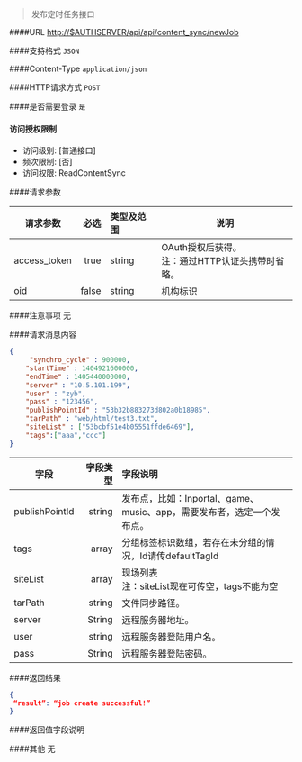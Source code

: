 
> 发布定时任务接口

####URL
<http://$AUTHSERVER/api/api/content_sync/newJob>

####支持格式
`JSON`

####Content-Type
`application/json`

####HTTP请求方式
`POST`

####是否需要登录
`是`

#### 访问授权限制
* 访问级别: [普通接口]
* 频次限制: [否]
* 访问权限: ReadContentSync


####请求参数

| 请求参数      |    必选 | 类型及范围  | 说明                                |
| ------------- | -------:| :---------- | ----------------------------------- |
| access_token  | true    | string      | OAuth授权后获得。</br>注：通过HTTP认证头携带时省略。 |
| oid           | false   | string      | 机构标识 |

####注意事项
无

####请求消息内容
``` JSON
{
     "synchro_cycle" : 900000,
    "startTime" : 1404921600000,
    "endTime" : 1405440000000,
    "server" : "10.5.101.199",
    "user" : "zyb",
    "pass" : "123456",
    "publishPointId" : "53b32b883273d802a0b18985",
    "tarPath" : "web/html/test3.txt",
    "siteList" : ["53bcbf51e4b05551ffde6469"],
    "tags":["aaa","ccc"]
}

```
| 字段 | 字段类型 | 字段说明                |
| ---------- | --------:| :---------------------- |
| publishPointId  | string |  发布点，比如：Inportal、game、music、app，需要发布者，选定一个发布点。 |
| tags   | array |  分组标签标识数组，若存在未分组的情况，Id请传defaultTagId |
| siteList    | array |   现场列表<br/>注：siteList现在可传空，tags不能为空|
| tarPath | string |  文件同步路径。 |
| server | String |  远程服务器地址。 |
| user | string |  远程服务器登陆用户名。 |
| pass | String |  远程服务器登陆密码。 |
####返回结果
``` JSON
{
 “result”: “job create successful!”
}
```
####返回值字段说明

####其他
无
